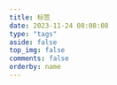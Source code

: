 ```yaml
---
title: 标签
date: 2023-11-24 08:08:08
type: "tags"
aside: false
top_img: false
comments: false
orderby: name
---
```

